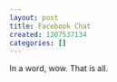 ```yaml
---
layout: post
title: Facebook Chat
created: 1207537134
categories: []
---
```

In a word, wow.  That is all.

